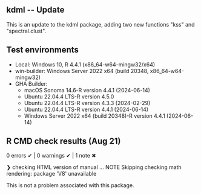 ## kdml -- Update 

This is an update to the kdml package, adding two new functions "kss" and 
"spectral.clust". 

## Test environments

- Local: Windows 10, R 4.4.1 (x86_64-w64-mingw32/x64)
- win-builder: Windows Server 2022 x64 (build 20348, x86_64-w64-mingw32)
- GHA Builder:
  - macOS Sonoma 14.6-R version 4.4.1 (2024-06-14)
  - Ubuntu 22.04.4 LTS-R version 4.5.0
  - Ubuntu 22.04.4 LTS-R version 4.3.3 (2024-02-29)
  - Ubuntu 22.04.4 LTS-R version 4.4.1 (2024-06-14)
  - Windows Server 2022 x64 (build 20348)-R version 4.4.1 (2024-06-14)

## R CMD check results (Aug 21)

0 errors ✔ | 0 warnings ✔ | 1 note ✖

❯ checking HTML version of manual ... NOTE
  Skipping checking math rendering: package 'V8' unavailable

This is not a problem associated with this package. 